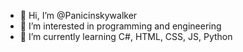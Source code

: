 - 👋 Hi, I’m @Panicinskywalker
- 👀 I’m interested in programming and engineering
- 🌱 I’m currently learning C#, HTML, CSS, JS, Python

<!---
Panicinskywalker/Panicinskywalker is a ✨ special ✨ repository because its `README.md` (this file) appears on your GitHub profile.
You can click the Preview link to take a look at your changes.
--->
